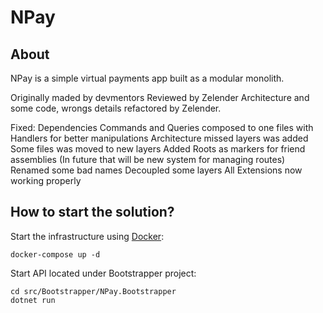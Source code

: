 # NPay

## About

NPay is a simple virtual payments app built as a modular monolith.
 
Originally maded by devmentors
Reviewed by Zelender
Architecture and some code, wrongs details refactored by Zelender.

Fixed: 
Dependencies
Commands and Queries composed to one files with Handlers for better manipulations
Architecture missed layers was added
Some files was moved to new layers
Added Roots as markers for friend assemblies (In future that will be new system for managing routes)
Renamed some bad names
Decoupled some layers
All Extensions now working properly

**How to start the solution?**
----------------

Start the infrastructure using [Docker](https://docs.docker.com/get-docker/):

```
docker-compose up -d
```

Start API located under Bootstrapper project:

```
cd src/Bootstrapper/NPay.Bootstrapper
dotnet run
```
